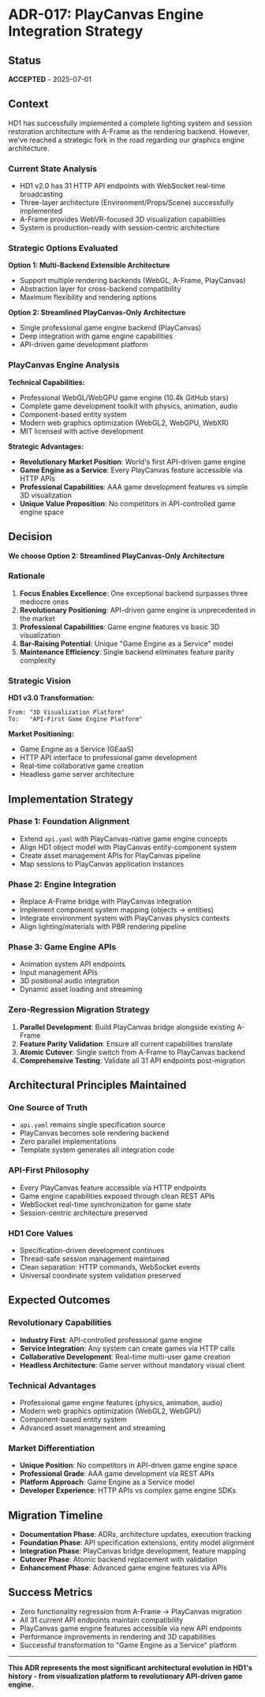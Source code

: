 # ADR-017: PlayCanvas Engine Integration Strategy

## Status
**ACCEPTED** - 2025-07-01

## Context

HD1 has successfully implemented a complete lighting system and session restoration architecture with A-Frame as the rendering backend. However, we've reached a strategic fork in the road regarding our graphics engine architecture.

### Current State Analysis
- HD1 v2.0 has 31 HTTP API endpoints with WebSocket real-time broadcasting
- Three-layer architecture (Environment/Props/Scene) successfully implemented
- A-Frame provides WebVR-focused 3D visualization capabilities
- System is production-ready with session-centric architecture

### Strategic Options Evaluated

**Option 1: Multi-Backend Extensible Architecture**
- Support multiple rendering backends (WebGL, A-Frame, PlayCanvas)
- Abstraction layer for cross-backend compatibility
- Maximum flexibility and rendering options

**Option 2: Streamlined PlayCanvas-Only Architecture**  
- Single professional game engine backend (PlayCanvas)
- Deep integration with game engine capabilities
- API-driven game development platform

### PlayCanvas Engine Analysis

**Technical Capabilities:**
- Professional WebGL/WebGPU game engine (10.4k GitHub stars)
- Complete game development toolkit with physics, animation, audio
- Component-based entity system
- Modern web graphics optimization (WebGL2, WebGPU, WebXR)
- MIT licensed with active development

**Strategic Advantages:**
- **Revolutionary Market Position**: World's first API-driven game engine
- **Game Engine as a Service**: Every PlayCanvas feature accessible via HTTP APIs
- **Professional Capabilities**: AAA game development features vs simple 3D visualization
- **Unique Value Proposition**: No competitors in API-controlled game engine space

## Decision

**We choose Option 2: Streamlined PlayCanvas-Only Architecture**

### Rationale

1. **Focus Enables Excellence**: One exceptional backend surpasses three mediocre ones
2. **Revolutionary Positioning**: API-driven game engine is unprecedented in the market
3. **Professional Capabilities**: Game engine features vs basic 3D visualization
4. **Bar-Raising Potential**: Unique "Game Engine as a Service" model
5. **Maintenance Efficiency**: Single backend eliminates feature parity complexity

### Strategic Vision

**HD1 v3.0 Transformation:**
```
From: "3D Visualization Platform" 
To:   "API-First Game Engine Platform"
```

**Market Positioning:**
- Game Engine as a Service (GEaaS)
- HTTP API interface to professional game development
- Real-time collaborative game creation
- Headless game server architecture

## Implementation Strategy

### Phase 1: Foundation Alignment
- Extend `api.yaml` with PlayCanvas-native game engine concepts
- Align HD1 object model with PlayCanvas entity-component system
- Create asset management APIs for PlayCanvas pipeline
- Map sessions to PlayCanvas application instances

### Phase 2: Engine Integration  
- Replace A-Frame bridge with PlayCanvas integration
- Implement component system mapping (objects → entities)
- Integrate environment system with PlayCanvas physics contexts
- Align lighting/materials with PBR rendering pipeline

### Phase 3: Game Engine APIs
- Animation system API endpoints
- Input management APIs  
- 3D positional audio integration
- Dynamic asset loading and streaming

### Zero-Regression Migration Strategy
1. **Parallel Development**: Build PlayCanvas bridge alongside existing A-Frame
2. **Feature Parity Validation**: Ensure all current capabilities translate
3. **Atomic Cutover**: Single switch from A-Frame to PlayCanvas backend
4. **Comprehensive Testing**: Validate all 31 API endpoints post-migration

## Architectural Principles Maintained

### One Source of Truth
- `api.yaml` remains single specification source
- PlayCanvas becomes sole rendering backend
- Zero parallel implementations
- Template system generates all integration code

### API-First Philosophy  
- Every PlayCanvas feature accessible via HTTP endpoints
- Game engine capabilities exposed through clean REST APIs
- WebSocket real-time synchronization for game state
- Session-centric architecture preserved

### HD1 Core Values
- Specification-driven development continues
- Thread-safe session management maintained  
- Clean separation: HTTP commands, WebSocket events
- Universal coordinate system validation preserved

## Expected Outcomes

### Revolutionary Capabilities
- **Industry First**: API-controlled professional game engine
- **Service Integration**: Any system can create games via HTTP calls
- **Collaborative Development**: Real-time multi-user game creation
- **Headless Architecture**: Game server without mandatory visual client

### Technical Advantages
- Professional game engine features (physics, animation, audio)
- Modern web graphics optimization (WebGL2, WebGPU)
- Component-based entity system
- Advanced asset management and streaming

### Market Differentiation
- **Unique Position**: No competitors in API-driven game engine space
- **Professional Grade**: AAA game development via REST APIs
- **Platform Approach**: Game Engine as a Service model
- **Developer Experience**: HTTP APIs vs complex game engine SDKs

## Migration Timeline

- **Documentation Phase**: ADRs, architecture updates, execution tracking
- **Foundation Phase**: API specification extensions, entity model alignment  
- **Integration Phase**: PlayCanvas bridge development, feature mapping
- **Cutover Phase**: Atomic backend replacement with validation
- **Enhancement Phase**: Advanced game engine features via APIs

## Success Metrics

- Zero functionality regression from A-Frame → PlayCanvas migration
- All 31 current API endpoints maintain compatibility
- PlayCanvas game engine features accessible via new API endpoints
- Performance improvements in rendering and 3D capabilities
- Successful transformation to "Game Engine as a Service" platform

---

**This ADR represents the most significant architectural evolution in HD1's history - from visualization platform to revolutionary API-driven game engine.**